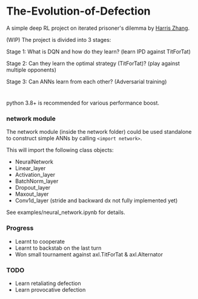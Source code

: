 # The-Evolution-of-Defection
A simple deep RL project on iterated prisoner's dilemma by [Harris Zhang](https://github.com/HarrrrisZhang).

(WIP)
The project is divided into 3 stages:

Stage 1: What is DQN and how do they learn? (learn IPD against TitForTat)

Stage 2: Can they learn the optimal strategy (TitForTat)? (play against multiple opponents)

Stage 3: Can ANNs learn from each other? (Adversarial training)

#

python 3.8+ is recommended for various performance boost.


### network module
The network module (inside the network folder) could be used standalone to construct simple ANNs by calling `<import network>`.

This will import the following class objects:
- NeuralNetwork
- Linear_layer
- Activation_layer
- BatchNorm_layer
- Dropout_layer
- Maxout_layer
- Conv1d_layer (stride and backward dx not fully implemented yet)

See examples/neural_network.ipynb for details.


### Progress

- Learnt to cooperate
- Learnt to backstab on the last turn
- Won small tournament against axl.TitForTat & axl.Alternator


### TODO

- Learn retaliating defection
- Learn provocative defection
